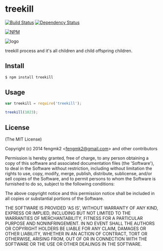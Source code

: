 treekill
=======

[![Build Status](https://secure.travis-ci.org/node-modules/treekill.png)](http://travis-ci.org/node-modules/treekill)
[![Dependency Status](https://gemnasium.com/node-modules/treekill.png)](https://gemnasium.com/node-modules/treekill)

[![NPM](https://nodei.co/npm/treekill.png?downloads=true&stars=true)](https://nodei.co/npm/treekill/)

![logo](https://raw.github.com/node-modules/treekill/master/logo.png)

treekill process and it's all children and child offspring children.

## Install

```bash
$ npm install treekill
```

## Usage

```js
var treekill = require('treekill');

treekill(1023);
```

## License

(The MIT License)

Copyright (c) 2014 fengmk2 &lt;fengmk2@gmail.com&gt; and other contributors

Permission is hereby granted, free of charge, to any person obtaining
a copy of this software and associated documentation files (the
'Software'), to deal in the Software without restriction, including
without limitation the rights to use, copy, modify, merge, publish,
distribute, sublicense, and/or sell copies of the Software, and to
permit persons to whom the Software is furnished to do so, subject to
the following conditions:

The above copyright notice and this permission notice shall be
included in all copies or substantial portions of the Software.

THE SOFTWARE IS PROVIDED 'AS IS', WITHOUT WARRANTY OF ANY KIND,
EXPRESS OR IMPLIED, INCLUDING BUT NOT LIMITED TO THE WARRANTIES OF
MERCHANTABILITY, FITNESS FOR A PARTICULAR PURPOSE AND NONINFRINGEMENT.
IN NO EVENT SHALL THE AUTHORS OR COPYRIGHT HOLDERS BE LIABLE FOR ANY
CLAIM, DAMAGES OR OTHER LIABILITY, WHETHER IN AN ACTION OF CONTRACT,
TORT OR OTHERWISE, ARISING FROM, OUT OF OR IN CONNECTION WITH THE
SOFTWARE OR THE USE OR OTHER DEALINGS IN THE SOFTWARE.
